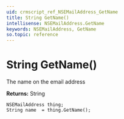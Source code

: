 ```yaml
---
uid: crmscript_ref_NSEMailAddress_GetName
title: String GetName()
intellisense: NSEMailAddress.GetName
keywords: NSEMailAddress, GetName
so.topic: reference
---
```


# String GetName()

The name on the email address

**Returns:** String

```crmscript
NSEMailAddress thing;
String name  = thing.GetName();
```

